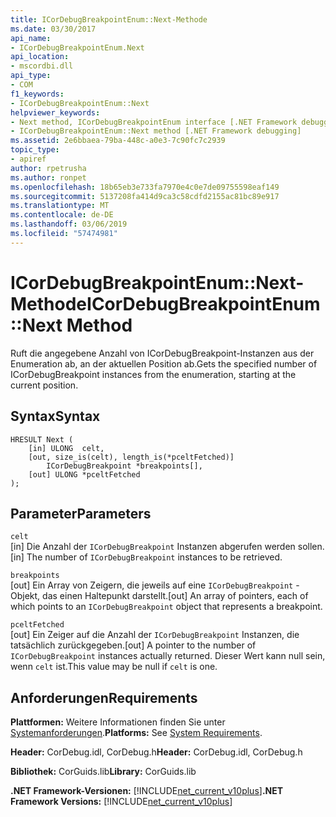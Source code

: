 ```yaml
---
title: ICorDebugBreakpointEnum::Next-Methode
ms.date: 03/30/2017
api_name:
- ICorDebugBreakpointEnum.Next
api_location:
- mscordbi.dll
api_type:
- COM
f1_keywords:
- ICorDebugBreakpointEnum::Next
helpviewer_keywords:
- Next method, ICorDebugBreakpointEnum interface [.NET Framework debugging]
- ICorDebugBreakpointEnum::Next method [.NET Framework debugging]
ms.assetid: 2e6bbaea-79ba-448c-a0e3-7c90fc7c2939
topic_type:
- apiref
author: rpetrusha
ms.author: ronpet
ms.openlocfilehash: 18b65eb3e733fa7970e4c0e7de09755598eaf149
ms.sourcegitcommit: 5137208fa414d9ca3c58cdfd2155ac81bc89e917
ms.translationtype: MT
ms.contentlocale: de-DE
ms.lasthandoff: 03/06/2019
ms.locfileid: "57474981"
---
```

# <a name="icordebugbreakpointenumnext-method"></a><span data-ttu-id="b8150-102">ICorDebugBreakpointEnum::Next-Methode</span><span class="sxs-lookup"><span data-stu-id="b8150-102">ICorDebugBreakpointEnum::Next Method</span></span>
<span data-ttu-id="b8150-103">Ruft die angegebene Anzahl von ICorDebugBreakpoint-Instanzen aus der Enumeration ab, an der aktuellen Position ab.</span><span class="sxs-lookup"><span data-stu-id="b8150-103">Gets the specified number of ICorDebugBreakpoint instances from the enumeration, starting at the current position.</span></span>  
  
## <a name="syntax"></a><span data-ttu-id="b8150-104">Syntax</span><span class="sxs-lookup"><span data-stu-id="b8150-104">Syntax</span></span>  
  
```  
HRESULT Next (  
    [in] ULONG  celt,  
    [out, size_is(celt), length_is(*pceltFetched)]  
        ICorDebugBreakpoint *breakpoints[],  
    [out] ULONG *pceltFetched  
);  
```  
  
## <a name="parameters"></a><span data-ttu-id="b8150-105">Parameter</span><span class="sxs-lookup"><span data-stu-id="b8150-105">Parameters</span></span>  
 `celt`  
 <span data-ttu-id="b8150-106">[in] Die Anzahl der `ICorDebugBreakpoint` Instanzen abgerufen werden sollen.</span><span class="sxs-lookup"><span data-stu-id="b8150-106">[in] The number of `ICorDebugBreakpoint` instances to be retrieved.</span></span>  
  
 `breakpoints`  
 <span data-ttu-id="b8150-107">[out] Ein Array von Zeigern, die jeweils auf eine `ICorDebugBreakpoint` -Objekt, das einen Haltepunkt darstellt.</span><span class="sxs-lookup"><span data-stu-id="b8150-107">[out] An array of pointers, each of which points to an `ICorDebugBreakpoint` object that represents a breakpoint.</span></span>  
  
 `pceltFetched`  
 <span data-ttu-id="b8150-108">[out] Ein Zeiger auf die Anzahl der `ICorDebugBreakpoint` Instanzen, die tatsächlich zurückgegeben.</span><span class="sxs-lookup"><span data-stu-id="b8150-108">[out] A pointer to the number of `ICorDebugBreakpoint` instances actually returned.</span></span> <span data-ttu-id="b8150-109">Dieser Wert kann null sein, wenn `celt` ist.</span><span class="sxs-lookup"><span data-stu-id="b8150-109">This value may be null if `celt` is one.</span></span>  
  
## <a name="requirements"></a><span data-ttu-id="b8150-110">Anforderungen</span><span class="sxs-lookup"><span data-stu-id="b8150-110">Requirements</span></span>  
 <span data-ttu-id="b8150-111">**Plattformen:** Weitere Informationen finden Sie unter [Systemanforderungen](../../../../docs/framework/get-started/system-requirements.md).</span><span class="sxs-lookup"><span data-stu-id="b8150-111">**Platforms:** See [System Requirements](../../../../docs/framework/get-started/system-requirements.md).</span></span>  
  
 <span data-ttu-id="b8150-112">**Header:** CorDebug.idl, CorDebug.h</span><span class="sxs-lookup"><span data-stu-id="b8150-112">**Header:** CorDebug.idl, CorDebug.h</span></span>  
  
 <span data-ttu-id="b8150-113">**Bibliothek:** CorGuids.lib</span><span class="sxs-lookup"><span data-stu-id="b8150-113">**Library:** CorGuids.lib</span></span>  
  
 <span data-ttu-id="b8150-114">**.NET Framework-Versionen:** [!INCLUDE[net_current_v10plus](../../../../includes/net-current-v10plus-md.md)]</span><span class="sxs-lookup"><span data-stu-id="b8150-114">**.NET Framework Versions:** [!INCLUDE[net_current_v10plus](../../../../includes/net-current-v10plus-md.md)]</span></span>
